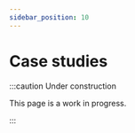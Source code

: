 ```yaml
---
sidebar_position: 10
---
```


# Case studies

:::caution Under construction

This page is a work in progress.

:::
